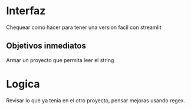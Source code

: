 # Interfaz

Chequear como hacer para tener una version facil con streamlit

## Objetivos inmediatos

Armar un proyecto que permita leer el string

# Logica

Revisar lo que ya tenia en el otro proyecto, pensar mejoras usando regex.
